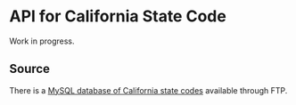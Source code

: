 # API for California State Code

Work in progress.

## Source

There is a [MySQL database of California state codes](ftp://www.leginfo.ca.gov/pub/bill/) available through FTP.
